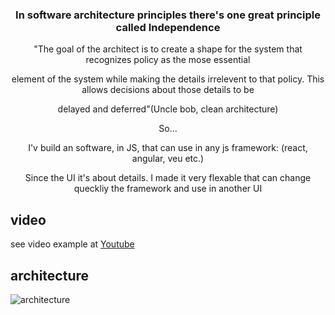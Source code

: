 <h3 align="center"> In software architecture principles there's one great principle called Independence </h3>

<p align="center">"The goal of the architect is to create a shape for the system that recognizes policy as the mose essential</p>
<p align="center">element of the system while making the details irrelevent to that policy. This allows decisions about those details to be</p>
<p align="center">delayed and deferred"(Uncle bob, clean architecture)</p>

<div align="center">
  <p>So...</p>
  <p>I'v build an software, in JS, that can use in any js framework: (react, angular, veu etc.)</p>
  <p>Since the UI it's about details. I made it very flexable that can change queckliy the framework and use in another UI </p>
</div>

## video
see video example at <a href="https://youtu.be/DBL00KwVZd0">Youtube</a>

## architecture
![architecture](https://github.com/HeloyoM/dynamic-pagination/assets/57059886/7c2a4eb8-6585-418d-b533-8b7e5392427a)



  
